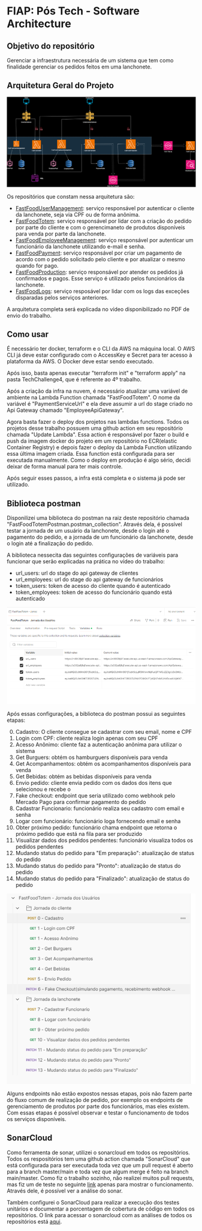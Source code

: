 # FIAP: Pós Tech - Software Architecture

## Objetivo do repositório

Gerenciar a infraestrutura necessária de um sistema que tem como finalidade gerenciar os pedidos feitos em uma lanchonete.

## Arquitetura Geral do Projeto

![imagemArquitetura](VersaoFinalArquiteturaTechChallenge4.png)

Os repositórios que constam nessa arquitetura são:
- [FastFoodUserManagement](https://github.com/TechChallengeFernandoMelim/FastFoodUserManagement): serviço responsável por autenticar o cliente da lanchonete, seja via CPF ou de forma anônima.
- [FastFoodTotem](https://github.com/TechChallengeFernandoMelim/FastFoodTotem): serviço responsável por lidar com a criação do pedido por parte do cliente e com o gerencimaneto de produtos disponíveis para venda por parte da lanchonete.
- [FastFoodEmployeeManagement](https://github.com/TechChallengeFernandoMelim/FastFoodEmployeeManagement): serviço responsável por autenticar um funcionário da lanchonete utilizando e-mail e senha.
- [FastFoodPayment](https://github.com/TechChallengeFernandoMelim/FastFoodPayment): serviço responsável por criar um pagamento de acordo com o pedido solicitado pelo cliente e por atualizar o mesmo quando for pago.
- [FastFoodProduction](https://github.com/TechChallengeFernandoMelim/FastFoodProduction): serviço responsável por atender os pedidos já confirmados e pagos. Esse serviço é utilizado pelos funcionários da lanchonete.
- [FastFoodLogs](https://github.com/TechChallengeFernandoMelim/FastFoodLogs): serviço resposável por lidar com os logs das exceções disparadas pelos serviços anteriores.

A arquitetura completa será explicada no vídeo disponibilizado no PDF de envio do trabalho.

## Como usar

É necessário ter docker, terraform e o CLI da AWS na máquina local. O AWS CLI já deve estar configurado com o AccessKey e Secret para ter acesso à plataforma da AWS. O Docker deve estar sendo executado.

Após isso, basta apenas executar "terraform init" e "terraform apply" na pasta TechChallenge4, que é referente ao 4º trabalho.

Após a criação da infra na nuvem, é necessário atualizar uma variável de ambiente na Lambda Function chamada "FastFoodTotem". O nome da variável é "PaymentServiceUrl" e ela deve assumir a url do stage criado no Api Gateway chamado "EmployeeApiGateway".

Agora basta fazer o deploy dos projetos nas lambdas functions. Todos os projetos desse trabalho possuem uma github action em seu repositório chamada "Update Lambda". Essa action é responsável por fazer o build e push da imagem docker do projeto em um repositório no ECR(elastic Container Registry) e depois fazer o deploy da Lambda Function utilizando essa última imagem criada. Essa function está configurada para ser executada manualmente. Como o deploy em produção é algo sério, decidi deixar de forma manual para ter mais controle.

Após seguir esses passos, a infra está completa e o sistema já pode ser utilizado.

## Biblioteca postman

Disponilizei uma biblioteca do postman na raiz deste repositório chamada "FastFoodTotemPostman.postman_collection". Através dela, é possível testar a jornada de um usuário da lanchonete, desde o login até o pagamento do pedido, e a jornada de um funcionário da lanchonete, desde o login até a finalização do pedido.

A biblioteca nessecita das seguintes configurações de variáveis para funcionar que serão explicadas na prática no vídeo do trabalho:

- url_users: url do stage do api gateway de clientes
- url_employees: url do stage do api gateway de funcionários
- token_users: token de acesso do cliente quando é autenticado
- token_employees: token de acesso do funcionário quando está autenticado

![imagemBibliotecaPostman](configBibli.png)

Após essas configurações, a biblioteca do postman possui as seguintes etapas:

<ol start="0">
  <li>Cadastro: O cliente consegue se cadastrar com seu email, nome e CPF</li>
  <li>Login com CPF: cliente realiza login apenas com seu CPF</li>
  <li>Acesso Anônimo: cliente faz a autenticação anônima para utilizar o sistema</li>
  <li>Get Burguers: obtém os hamburguers disponíveis para venda</li>
  <li>Get Acompanhamentos: obtém os acompanhamentos disponíveis para venda</li>
  <li>Get Bebidas: obtém as bebidas disponíveis para venda</li>
  <li>Envio pedido: cliente envia pedido com os dados dos itens que selecionou e recebe o</li>
  <li>Fake checkout: endpoint que seria utilizado como webhook pelo Mercado Pago para confirmar pagamento do pedido</li>
  <li>Cadastrar Funcionario: funcionário realiza seu cadastro com email e senha</li>
  <li>Logar com funcionário: funcionário loga fornecendo email e senha</li>
  <li>Obter próximo pedido: funcionário chama endpoint que retorna o próximo pedido que está na fila para ser produzido</li>
  <li>Visualizar dados dos pedidos pendentes: funcionário visualiza todos os pedidos pendentes</li>
  <li>Mudando status do pedido para "Em preparação": atualização de status do pedido</li>
  <li>Mudando status do pedido para "Pronto": atualização de status do pedido</li>
  <li>Mudando status do pedido para "Finalizado": atualização de status do pedido</li>
</ol>

![imagemBibliotecaPostman](bibliPost.png)

Alguns endpoints não estão expostos nessas etapas, pois não fazem parte do fluxo comum de realização de pedido, por exemplo os endpoints de gerenciamento de produtos por parte dos funcionários, mas eles existem. Com essas etapas é possível observar e testar o funcionamento de todos os serviços disponíveis.

## SonarCloud

Como ferramenta de sonar, utilizei o sonarcloud em todos os repositórios. Todos os respositórios tem uma github action chamada "SonarCloud" que está configurada para ser executada toda vez que um pull request é aberto para a branch master/main e toda vez que algum merge é feito na branch main/master. Como fiz o trabalho sozinho, não realizei muitos pull requests, mas fiz um de teste no seguinte [link](https://github.com/TechChallengeFernandoMelim/FastFoodLogs/pull/2) apenas para mostrar o funcionamento. Através dele, é possível ver a análise do sonar. 

Também configurei o SonarCloud para realizar a execução dos testes unitários e documentar a porcentagem de cobertura de código em todos os repositórios. O link para acessar o sonarcloud com as análises de todos os repositórios está [aqui](https://sonarcloud.io/organizations/techchallengefernandomelim/projects). 